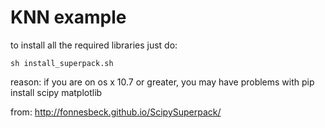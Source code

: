 KNN example
==

to install all the required libraries just do:

    sh install_superpack.sh

reason: if you are on os x 10.7 or greater, you may have problems with pip install scipy matplotlib

from:
http://fonnesbeck.github.io/ScipySuperpack/
